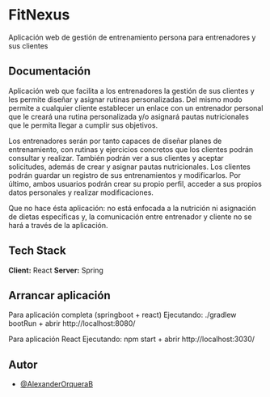 
# FitNexus

Aplicación web de gestión de entrenamiento persona para entrenadores y sus clientes


## Documentación

Aplicación web que facilita a los entrenadores la gestión de sus clientes y les permite diseñar y asignar rutinas personalizadas. Del mismo modo permite a cualquier cliente establecer un enlace con un entrenador personal que le creará una rutina personalizada y/o asignará pautas nutricionales que le permita llegar a cumplir sus objetivos.

Los entrenadores serán por tanto capaces de diseñar planes de entrenamiento, con rutinas y ejercicios concretos que los clientes podrán consultar y realizar. También podrán ver a sus clientes y aceptar solicitudes, además de crear y asignar pautas nutricionales. Los clientes podrán guardar un registro de sus entrenamientos y modificarlos. Por último, ambos usuarios podrán crear su propio perfil, acceder a sus propios datos personales y realizar modificaciones.

Que no hace ésta aplicación: no está enfocada a la nutrición ni asignación de dietas específicas y, la comunicación entre entrenador y cliente no se hará a través de la aplicación.



## Tech Stack

**Client:** React
**Server:** Spring

## Arrancar aplicación
Para aplicación completa (springboot + react)
Ejecutando: ./gradlew bootRun + abrir http://localhost:8080/

Para aplicación React
Ejecutando: npm start + abrir http://localhost:3030/

## Autor

- [@AlexanderOrqueraB](https://www.github.com/AlexanderOrqueraB)

